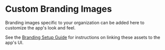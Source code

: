 # Custom Branding Images

Branding images specific to your organization can be added here to customize the app's look and feel.

See the [Branding Setup Guide](/docs/setup/branding.md) for instructions on linking these assets to the app's UI.
